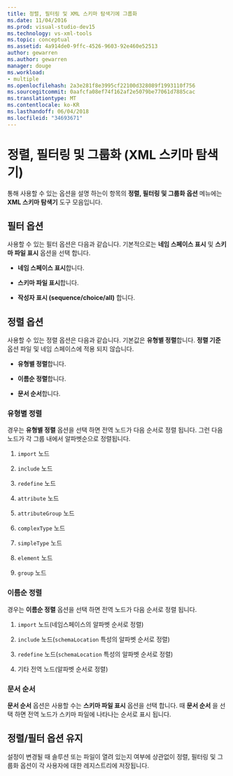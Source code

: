 ```yaml
---
title: 정렬, 필터링 및 XML 스키마 탐색기에 그룹화
ms.date: 11/04/2016
ms.prod: visual-studio-dev15
ms.technology: vs-xml-tools
ms.topic: conceptual
ms.assetid: 4a914de0-9ffc-4526-9603-92e460e52513
author: gewarren
ms.author: gewarren
manager: douge
ms.workload:
- multiple
ms.openlocfilehash: 2a3e281f8e3995cf22100d328089f1993110f756
ms.sourcegitcommit: 0aafcfa08ef74f162af2e5079be77061d7885cac
ms.translationtype: MT
ms.contentlocale: ko-KR
ms.lasthandoff: 06/04/2018
ms.locfileid: "34693671"
---
```

# <a name="sorting-filtering-and-grouping-xml-schema-explorer"></a>정렬, 필터링 및 그룹화 (XML 스키마 탐색기)

통해 사용할 수 있는 옵션을 설명 하는이 항목의 **정렬, 필터링 및 그룹화 옵션** 메뉴에는 **XML 스키마 탐색기** 도구 모음입니다.

## <a name="filter-options"></a>필터 옵션

 사용할 수 있는 필터 옵션은 다음과 같습니다. 기본적으로는 **네임 스페이스 표시** 및 **스키마 파일 표시** 옵션을 선택 합니다.

-   **네임 스페이스 표시**합니다.

-   **스키마 파일 표시**합니다.

-   **작성자 표시 (sequence/choice/all)** 합니다.

## <a name="sorting-options"></a>정렬 옵션

 사용할 수 있는 정렬 옵션은 다음과 같습니다. 기본값은 **유형별 정렬**합니다. **정렬 기준** 옵션 파일 및 네임 스페이스에 적용 되지 않습니다.

-   **유형별 정렬**합니다.

-   **이름순 정렬**합니다.

-   **문서 순서**합니다.

### <a name="sort-by-type"></a>유형별 정렬

 경우는 **유형별 정렬** 옵션을 선택 하면 전역 노드가 다음 순서로 정렬 됩니다. 그런 다음 노드가 각 그룹 내에서 알파벳순으로 정렬됩니다.

1.  `import` 노드

2.  `include` 노드

3.  `redefine` 노드

4.  `attribute` 노드

5.  `attributeGroup` 노드

6.  `complexType` 노드

7.  `simpleType` 노드

8.  `element` 노드

9. `group` 노드

### <a name="sort-by-name"></a>이름순 정렬

 경우는 **이름순 정렬** 옵션을 선택 하면 전역 노드가 다음 순서로 정렬 됩니다.

1.  `import` 노드(네임스페이스의 알파벳 순서로 정렬)

2.  `include` 노드(`schemaLocation` 특성의 알파벳 순서로 정렬)

3.  `redefine` 노드(`schemaLocation` 특성의 알파벳 순서로 정렬)

4.  기타 전역 노드(알파벳 순서로 정렬)

### <a name="document-order"></a>문서 순서

 **문서 순서** 옵션은 사용할 수는 **스키마 파일 표시** 옵션을 선택 합니다. 때 **문서 순서** 을 선택 하면 전역 노드가 스키마 파일에 나타나는 순서로 표시 됩니다.

## <a name="persisting-sortfilter-options"></a>정렬/필터 옵션 유지

 설정이 변경될 때 솔루션 또는 파일이 열려 있는지 여부에 상관없이 정렬, 필터링 및 그룹화 옵션이 각 사용자에 대한 레지스트리에 저장됩니다.